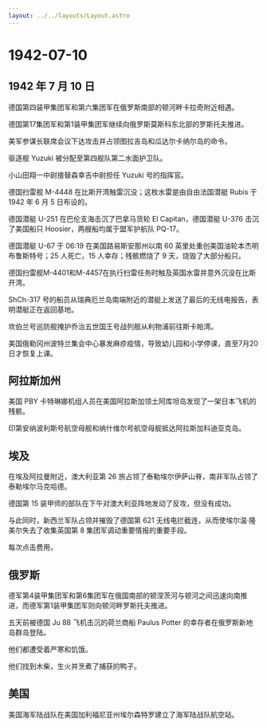 ```yaml
---
layout: ../../layouts/Layout.astro
---
```


# 1942-07-10

## 1942 年 7 月 10 日

德国第四装甲集团军和第六集团军在俄罗斯南部的顿河畔卡拉奇附近相遇。

德国第17集团军和第1装甲集团军继续向俄罗斯莫斯科东北部的罗斯托夫推进。

美军参谋长联席会议下达攻击并占领图拉吉岛和瓜达尔卡纳尔岛的命令。

驱逐舰 Yuzuki 被分配至第四舰队第二水面护卫队。

小山田翔一中尉接替森幸吉中尉担任 Yuzuki 号的指挥官。

德国扫雷舰 M-4448 在比斯开湾触雷沉没；这枚水雷是由自由法国潜艇 Rubis 于
1942 年 6 月 5 日布设的。

德国潜艇 U-251 在巴伦支海击沉了巴拿马货轮 El Capitan，德国潜艇 U-376
击沉了美国船只 Hoosier，两艘船均属于盟军护航队 PQ-17。

德国潜艇 U-67 于 06:19 在美国路易斯安那州以南 60
英里处重创美国油轮本杰明布鲁斯特号；25 人死亡，15 人幸存；残骸燃烧了 9
天，烧毁了大部分船只。

德国扫雷舰M-4401和M-4457在执行扫雷任务时触及英国水雷并意外沉没在比斯开湾。

ShCh-317
号的船员从瑞典厄兰岛南端附近的潜艇上发送了最后的无线电报告，表明潜艇正在返回基地。

坎伯兰号巡防舰掩护乔治五世国王号战列舰从利物浦前往斯卡帕湾。

美国俄勒冈州波特兰集会中心暴发麻疹疫情，导致幼儿园和小学停课，直至7月20日才恢复上课。

## 阿拉斯加州

美国 PBY
卡特琳娜机组人员在美国阿拉斯加领土阿库坦岛发现了一架日本飞机的残骸。

印第安纳波利斯号航空母舰和纳什维尔号航空母舰抵达阿拉斯加科迪亚克岛。

## 埃及

在埃及阿拉曼附近，澳大利亚第 26
旅占领了泰勒埃尔伊萨山脊，南非军队占领了泰勒埃尔马克哈德。

德国第 15 装甲师的部队在下午对澳大利亚阵地发动了反攻，但没有成功。

与此同时，新西兰军队占领并摧毁了德国第 621
无线电拦截连，从而使埃尔温·隆美尔失去了收集英国第 8
集团军调动重要情报的重要手段。

每次点击费用，

## 俄罗斯

德军第4装甲集团军和第6集团军在俄国南部的顿涅茨河与顿河之间迅速向南推进，而德军第1装甲集团军则向顿河畔罗斯托夫推进。

五天前被德国 Ju 88 飞机击沉的荷兰商船 Paulus Potter
的幸存者在俄罗斯新地岛群岛登陆。

他们都遭受着严寒和饥饿。

他们找到木柴，生火并烹煮了捕获的鸭子。

## 美国

美国海军陆战队在美国加利福尼亚州埃尔森特罗建立了海军陆战队航空站。